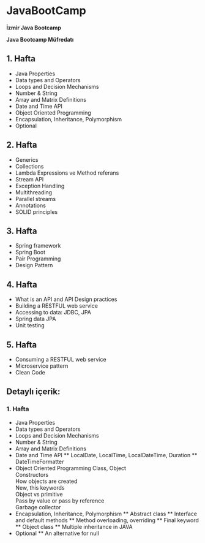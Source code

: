 # JavaBootCamp
**İzmir Java Bootcamp**

**Java Bootcamp Müfredatı** 
## 1. Hafta 
* Java Properties 
* Data types and Operators 
* Loops and Decision Mechanisms 
* Number & String 
* Array and Matrix Definitions 
* Date and Time API 
* Object Oriented Programming 
* Encapsulation, Inheritance, Polymorphism 
* Optional 
## 2. Hafta 
* Generics 
* Collections 
* Lambda Expressions ve Method referans 
* Stream API 
* Exception Handling 
* Multithreading 
* Parallel streams 
* Annotations 
* SOLID principles 
## 3. Hafta 
* Spring framework 
* Spring Boot 
* Pair Programming 
* Design Pattern 
## 4. Hafta 
* What is an API and API Design practices 
* Building a RESTFUL web service 
* Accessing to data: JDBC, JPA
* Spring data JPA 
* Unit testing 
## 5. Hafta 
* Consuming a RESTFUL web service 
* Microservice pattern 
* Clean Code 

## Detaylı içerik: 
### 1. Hafta 
* Java Properties 
* Data types and Operators 
* Loops and Decision Mechanisms 
* Number & String 
* Array and Matrix Definitions 
* Date and Time API 
** LocalDate, LocalTime, LocalDateTime, Duration 
** DateTimeFormatter 
* Object Oriented Programming 
 Class, Object  
 Constructors   
 How objects are created   
 New, this keywords   
 Object vs primitive   
 Pass by value or pass by reference   
 Garbage collector   
* Encapsulation, Inheritance, Polymorphism 
** Abstract class 
** Interface and default methods 
** Method overloading, overriding 
** Final keyword 
** Object class 
** Multiple inheritance in JAVA 
* Optional 
** An alternative for null 

